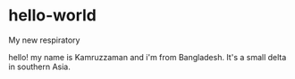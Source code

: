 # hello-world
My new respiratory

hello! my name is Kamruzzaman and i'm from Bangladesh. It's a small delta in southern Asia.
